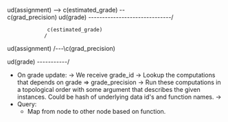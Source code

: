 ud(assignment) --> c(estimated_grade) --\
                                         c(grad_precision)
ud(grade) ------------------------------/

                 c(estimated_grade)
                /
ud(assignment) /---\c(grad_precision)

ud(grade) -----------/

- On grade update:
  -> We receive grade_id
  -> Lookup the computations that depends on grade
    => grade_precision
  -> Run these computations in a topological order with some argument that
     describes the given instances. Could be hash of underlying data id's and function names.
    ->
- Query:
  - Map from node to other node based on function.

